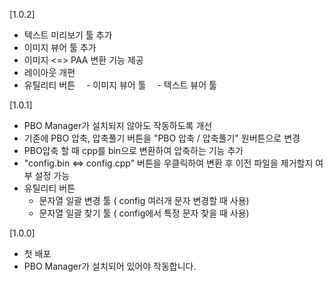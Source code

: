 [1.0.2]
- 텍스트 미리보기 툴 추가
- 이미지 뷰어 툴 추가
- 이미지 <=> PAA 변환 기능 제공
- 레이아웃 개편
- 유틸리티 버튼
　- 이미지 뷰어 툴
　- 텍스트 뷰어 툴

[1.0.1]
- PBO Manager가 설치되지 않아도 작동하도록 개선
- 기존에 PBO 압축, 압축풀기 버튼을 "PBO 압축 / 압축풀기" 원버튼으로 변경
- PBO압축 할 때 cpp를 bin으로 변환하여 압축하는 기능 추가
- "config.bin <=> config.cpp" 버튼을 우클릭하여 변환 후 이전 파일을 제거할지 여부 설정 가능
- 유틸리티 버튼
    - 문자열 일괄 변경 툴 ( config 여러개 문자 변경할 때 사용)
    - 문자열 일괄 찾기 툴 ( config에서 특정 문자 찾을 때 사용)


[1.0.0]
- 첫 배포
- PBO Manager가 설치되어 있어야 작동합니다.